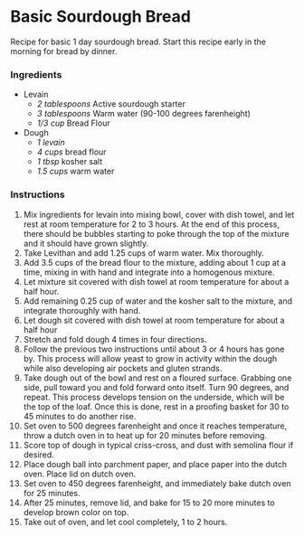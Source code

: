 # Basic Sourdough Bread

Recipe for basic 1 day sourdough bread. Start this recipe early in the morning for bread by dinner.
### Ingredients 
- Levain
	- *2 tablespoons* Active sourdough starter
	- *3 tablespoons* Warm water (90-100 degrees farenheight)
	- *1/3 cup* Bread Flour
- Dough
	- *1 levain*
	- *4 cups* bread flour
	- *1 tbsp* kosher salt
	- *1.5 cups* warm water
### Instructions
1. Mix ingredients for levain into mixing bowl, cover with dish towel, and let rest at room temperature for 2 to 3 hours. At the end of this process, there should be bubbles starting to poke through the top of the mixture and it should have grown slightly.
2. Take Levithan and add  1.25 cups of warm water. Mix thoroughly.
3. Add 3.5 cups of the bread flour to the mixture, adding about 1 cup at a time, mixing in with hand and integrate into a homogenous mixture.
4. Let mixture sit covered with dish towel at room temperature for about a half hour.
5. Add remaining 0.25 cup of water and the kosher salt to the mixture, and integrate thoroughly with hand.
6. Let dough sit covered with dish towel at room temperature for about a half hour
7. Stretch and fold dough 4 times in four directions.
8. Follow the previous two instructions until about 3 or 4 hours has gone by. This process will allow yeast to grow in activity within the dough while also developing air pockets and gluten strands.
9. Take dough out of the bowl and rest on a floured surface. Grabbing one side, pull toward you and fold forward onto itself. Turn 90 degrees, and repeat. This process develops tension on the underside, which will be the top of the loaf. Once this is done, rest in a proofing basket for 30 to 45 minutes to do another rise.
10. Set oven to 500 degrees farenheight and once it reaches temperature, throw a dutch oven in to heat up for 20 minutes before removing.
11. Score top of dough in typical criss-cross, and dust with semolina flour if desired.
12. Place dough ball into parchment paper, and place paper into the dutch oven. Place lid on dutch oven.
13. Set oven to 450 degrees farenheight, and immediately bake dutch oven for 25 minutes.
14. After 25 minutes, remove lid, and bake for 15 to 20 more minutes to develop brown color on top.
15. Take out of oven, and let cool completely, 1 to 2 hours.